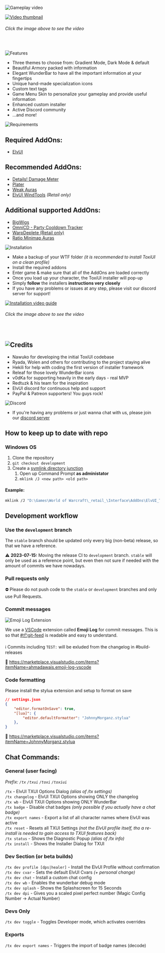 ![Gameplay video](https://media.forgecdn.net/attachments/description/676447/description_79cd99f7-eac7-4849-b97c-427f1c7140b6.png)

[![Video thumbnail](https://img.youtube.com/vi/jizdfGCNxmU/maxresdefault.jpg)](https://www.youtube.com/watch?v=jizdfGCNxmU)

###### Click the image above to see the video

 

![Features](https://media.forgecdn.net/attachments/description/676447/description_241dfa18-3e41-4400-99a9-cc1eedeb24d9.png)

*   Three themes to choose from: Gradient Mode, Dark Mode & default
*   Beautiful Armory packed with information
*   Elegant WunderBar to have all the important information at your fingertips
*   Unique hand-made specialization icons
*   Custom text tags
*   Game Menu Skin to personalize your gameplay and provide useful information
*   Enhanced custom installer
*   Active Discord community
*   …and more!

![Requirements](https://media.forgecdn.net/attachments/description/676447/description_63516ad4-2c2e-4383-b5c8-29f43db86c80.png)

Required AddOns:
----------------

*   [ElvUI](https://www.tukui.org/download.php?ui=elvui)

Recommended AddOns:
-------------------

*   [Details! Damage Meter](https://www.curseforge.com/wow/addons/details)
*   [Plater](https://www.curseforge.com/wow/addons/plater-nameplates)
*   [Weak Auras](https://www.curseforge.com/wow/addons/weakauras-2)
*   [ElvUI WindTools](https://www.curseforge.com/wow/addons/elvui-windtools) _(Retail only)_

Additional supported AddOns:
----------------------------

*   [BigWigs](https://www.curseforge.com/wow/addons/big-wigs)
*   [OmniCD - Party Cooldown Tracker](https://www.curseforge.com/wow/addons/omnicd)
*   [WarpDeplete (Retail only)](https://www.curseforge.com/wow/addons/warpdeplete)
*   [Ratio Minimap Auras](https://www.curseforge.com/wow/addons/elvui-ratiominimapauras)

![Installation](https://media.forgecdn.net/attachments/description/676447/description_eef9d427-56cd-4167-a38e-59f260b92ac1.png)

*   Make a backup of your WTF folder _(it is recommended to install ToxiUI on a clean profile)_
*   Install the required addons
*   Enter game & make sure that all of the AddOns are loaded correctly
*   Once you load up your character, the ToxiUI installer will pop-up
*   Simply **follow** the installers **instructions very closely**
*   If you have any problems or issues at any step, please visit our discord server for support!

[![Installation video guide](https://img.youtube.com/vi/C0YpDaEHvWU/maxresdefault.jpg)](https://www.youtube.com/watch?v=C0YpDaEHvWU)

###### Click the image above to see the video

 

![Credits](https://media.forgecdn.net/attachments/description/676447/description_d643a212-3ccc-47e5-b892-363771a6ac65.png)
--------------------------------------------------------------------------------------------------------------------------

*   Nawuko for developing the initial ToxiUI codebase
*   Ryada, Wolen and others for contributing to the project staying alive
*   Hekili for help with coding the first version of installer framework
*   Releaf for those lovely WunderBar icons
*   v0dKa for supporting heavily in the early days - real MVP
*   Redtuzk & his team for the inspiration
*   ElvUI discord for continuous help and support
*   PayPal & Patreon supporters! You guys rock!

![Discord](https://media.forgecdn.net/attachments/description/676447/description_9d2a48cc-2282-4076-8652-49eb0a8d7f03.png)

*   If you're having any problems or just wanna chat with us, please join our [discord server](https://discord.gg/r85TGUU7zA)

## How to keep up to date with repo
### Windows OS
1. Clone the repository
2. `git checkout development`
3. Create a [symlink directory junction](https://www.howtogeek.com/howto/16226/complete-guide-to-symbolic-links-symlinks-on-windows-or-linux/)
    1. Open up Command Prompt **as administator**
    2. `mklink /J <new path> <old path>`

#### Example:
```sh
mklink /J "D:\Games\World of Warcraft\_retail_\Interface\AddOns\ElvUI_ToxiUI\" C:\Users\Toxi\Documents\GitHub\toxiui
```


## Development workflow
### Use the `development` branch
The `stable` branch should be updated only every big (non-beta) release, so that we have a reference.

⚠️ **2023-07-15:** Moving the release CI to `development` branch. `stable` will only be used as a reference point, but even then not sure if needed with the amount of commits we have nowadays.

### Pull requests only
⛔️ Please do not push code to the `stable` or `development` branches and only use Pull Requests.

### Commit messages
![Emoji Log Extension](https://i.imgur.com/wfC95MH.png)

We use a [VSCode](https://code.visualstudio.com/) extension called **Emoji Log** for commit messages.
This is so that [#📦git-feed](https://discord.com/channels/769550106948141086/797585103278571551) is readable and easy to understand.

ℹ️ Commits including `TEST:` will be exluded from the changelog in #build-releases

🔗 https://marketplace.visualstudio.com/items?itemName=ahmadawais.emoji-log-vscode

### Code formatting
Please install the stylua extension and setup to format on save

```json
// settings.json
{
    "editor.formatOnSave": true,
    "[lua]": {
        "editor.defaultFormatter": "JohnnyMorganz.stylua"
    },
}
```

🔗 https://marketplace.visualstudio.com/items?itemName=JohnnyMorganz.stylua

## Chat Commands:

### General (user facing)

_Prefix: `/tx` `/txui` `/toxi` `/toxiui`_

`/tx` - ElvUI TXUI Options Dialog _(alias of /tx settings)_<br>
`/tx changelog` - ElvUI TXUI Options showing ONLY the changelog<br>
`/tx wb` - ElvUI TXUI Options showing ONLY WunderBar<br>
`/tx badge` - Disable chat badges _(only possible if you actually have a chat badge)_<br>
`/tx export names` - Export a list of all character names where ElvUI was active<br>
`/tx reset` - Resets all TXUI Settings _(not the ElvUI profile itself, tho a re-install is needed to gain access to TXUI features back)_<br>
`/tx status` - Shows the Diagnostic Popup _(alias of /tx info)_<br>
`/tx install` - Shows the Installer Dialog for TXUI

### Dev Section (or beta builds)

`/tx dev profile [dps|healer]` - Install the ElvUI Profile without confirmation<br>
`/tx dev cvar` - Sets the default ElvUI Cvars _(+ personal change)_<br>
`/tx dev chat` - Install a custom chat config<br>
`/tx dev wb` - Enables the wunderbar debug mode<br>
`/tx dev splash` - Shows the Splashscreen for 15 Seconds<br>
`/tx dev dpi` - Gives you a scaled pixel perfect number (Magic Config Number -> Actual Number)

### Devs Only

`/tx dev toggle` - Toggles Developer mode, which activates overrides<br>

### Exports

`/tx dev export names` - Triggers the import of badge names (decode)
